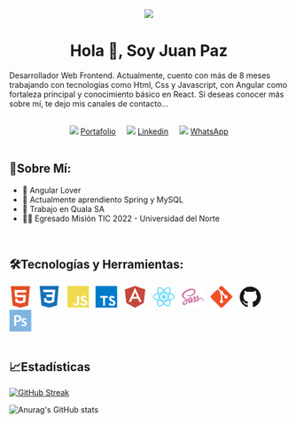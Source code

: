 
<div id="header" align="center">
    <img src="https://media.giphy.com/media/HscDLzkO8EOTmgkhQP/giphy.gif" width="200px">
    <h1> Hola 👋, Soy Juan Paz </h1>
</div>
<p>Desarrollador Web Frontend. Actualmente, cuento con más de 8 meses trabajando con tecnologías como Html, Css y Javascript, con Angular como fortaleza principal y conocimiento básico en React. Si deseas conocer más sobre mí, te dejo mis canales de contacto... </p>
<br>
<div align="center" >
    <span> <img src="https://cdn-icons-png.flaticon.com/512/1006/1006771.png" width="20px"> <a href="https://juanpazweb.web.app">Portafolio</a></span> &nbsp &nbsp
    <span> <img src="https://cdn-icons-png.flaticon.com/512/174/174857.png" width="20px"> <a href="https://www.linkedin.com/in/juanpaz98/">Linkedin</a></span> &nbsp        &nbsp
    <span> <img src="https://upload.wikimedia.org/wikipedia/commons/thumb/5/5e/WhatsApp_icon.png/598px-WhatsApp_icon.png" width="20px"> 
        <a href="https://api.whatsapp.com/send?phone=+573165808886&text=Hola%20Juan,%20ví%20tu%20portafolio%20y%20quiero%20saber%20más%20sobre%20Tí">WhatsApp</a>             </span>
</div>
<br>
<div>
    <h2>🧑Sobre Mí: </h2>
    <ul>
        <li>💖 Angular Lover</li>
        <li>🍃 Actualmente aprendiento Spring y MySQL</li>
        <li>🐨 Trabajo en Quala SA</li>
        <li>👨‍🎓 Egresado Misión TIC 2022 - Universidad del Norte</li>
    </ul>
</div>
<br>
<div>
    <h2>🛠Tecnologías y Herramientas:</h2>
    <img src="https://github.com/devicons/devicon/blob/master/icons/html5/html5-plain.svg" width="40px"> &nbsp
    <img src="https://github.com/devicons/devicon/blob/master/icons/css3/css3-plain.svg" width="40px"> &nbsp
    <img src="https://github.com/devicons/devicon/blob/master/icons/javascript/javascript-plain.svg" width="40px"> &nbsp
    <img src="https://github.com/devicons/devicon/blob/master/icons/typescript/typescript-plain.svg" width="40px"> &nbsp
    <img src="https://github.com/devicons/devicon/blob/master/icons/angularjs/angularjs-plain.svg" width="40px"> &nbsp
    <img src="https://github.com/devicons/devicon/blob/master/icons/react/react-original.svg" width="40px"> &nbsp
    <img src="https://github.com/devicons/devicon/blob/master/icons/sass/sass-original.svg" width="40px"> &nbsp
    <img src="https://github.com/devicons/devicon/blob/master/icons/git/git-plain.svg" width="40px"> &nbsp
    <img src="https://github.com/devicons/devicon/blob/master/icons/github/github-original.svg" width="40px"> &nbsp
    <img src="https://github.com/devicons/devicon/blob/master/icons/photoshop/photoshop-plain.svg" width="40px"> &nbsp
</div>
<br>
<h2>📈Estadísticas</h2>
    
[![GitHub Streak](http://github-readme-streak-stats.herokuapp.com?user=juanpaz98&theme=holi-theme&locale=es&date_format=j%2Fn%5B%2FY%5D)](https://git.io/streak-stats)

![Anurag's GitHub stats](https://github-readme-stats.vercel.app/api?username=juanpaz98&show_icons=true&theme=transparent)


<!--
**JuanPaz98/juanpaz98** is a ✨ _special_ ✨ repository because its `README.md` (this file) appears on your GitHub profile.

Here are some ideas to get you started:

- 🔭 I’m currently working on ...
- 🌱 I’m currently learning ...
- 👯 I’m looking to collaborate on ...
- 🤔 I’m looking for help with ...
- 💬 Ask me about ...
- 📫 How to reach me: ...
- 😄 Pronouns: ...
- ⚡ Fun fact: ...
-->
